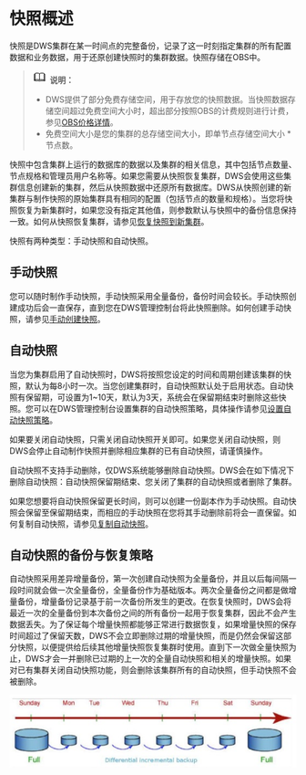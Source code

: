 # 快照概述<a name="dws_01_0151"></a>

快照是DWS集群在某一时间点的完整备份，记录了这一时刻指定集群的所有配置数据和业务数据，用于还原创建快照时的集群数据。快照存储在OBS中。

>![](public_sys-resources/icon-note.gif) **说明：** 
>-   DWS提供了部分免费存储空间，用于存放您的快照数据。当快照数据存储空间超过免费空间大小时，超出部分按照OBS的计费规则进行计费，参见[OBS价格详情](https://www.huaweicloud.com/pricing.html?tab=detail#/obs)。
>-   免费空间大小是您的集群的总存储空间大小，即单节点存储空间大小 \* 节点数。

快照中包含集群上运行的数据库的数据以及集群的相关信息，其中包括节点数量、节点规格和管理员用户名称等。如果您需要从快照恢复集群，DWS会使用这些集群信息创建新的集群，然后从快照数据中还原所有数据库。DWS从快照创建的新集群与制作快照的原始集群具有相同的配置（包括节点的数量和规格）。当您将快照恢复为新集群时，如果您没有指定其他值，则参数默认与快照中的备份信息保持一致。如何从快照恢复集群，请参见[恢复快照到新集群](恢复快照到新集群.md)。

快照有两种类型：手动快照和自动快照。

## 手动快照<a name="section869855155619"></a>

您可以随时制作手动快照，手动快照采用全量备份，备份时间会较长。手动快照创建成功后会一直保存，直到您在DWS管理控制台将此快照删除。如何创建手动快照，请参见[手动创建快照](手动创建快照.md)。

## 自动快照<a name="section65966245713"></a>

当您为集群启用了自动快照时，DWS将按照您设定的时间和周期创建该集群的快照，默认为每8小时一次。当您创建集群时，自动快照默认处于启用状态。自动快照有保留期，可设置为1\~10天，默认为3天，系统会在保留期结束时删除这些快照。您可以在DWS管理控制台设置集群的自动快照策略，具体操作请参见[设置自动快照策略](设置自动快照策略.md)。

如果要关闭自动快照，只需关闭自动快照开关即可。如果您关闭自动快照，则DWS会停止自动制作快照并删除相应集群的已有自动快照，请谨慎操作。

自动快照不支持手动删除，仅DWS系统能够删除自动快照。DWS会在如下情况下删除自动快照：自动快照保留期结束、您关闭了集群的自动快照或者删除了集群。

如果您想要将自动快照保留更长时间，则可以创建一份副本作为手动快照。自动快照会保留至保留期结束，而相应的手动快照在您将其手动删除前将会一直保留。如何复制自动快照，请参见[复制自动快照](复制自动快照.md)。

## 自动快照的备份与恢复策略<a name="section16518538162417"></a>

自动快照采用差异增量备份，第一次创建自动快照为全量备份，并且以后每间隔一段时间就会做一次全量备份，全量备份作为基础版本。两次全量备份之间都是做增量备份，增量备份记录基于前一次备份所发生的更改。在恢复快照时，DWS会将最近一次的全量备份到本次备份之间的所有备份一起用于恢复集群，因此不会产生数据丢失。为了保证每个增量快照都能够正常进行数据恢复，如果增量快照的保存时间超过了保留天数，DWS不会立即删除过期的增量快照，而是仍然会保留这部分快照，以便提供给后续其他增量快照恢复集群时使用。直到下一次做全量快照为止，DWS才会一并删除已过期的上一次的全量自动快照和相关的增量快照。如果对已有集群关闭自动快照功能，则会删除该集群所有的自动快照，但手动快照不会被删除。

![](figures/zh-cn_image_0173752799.png)

